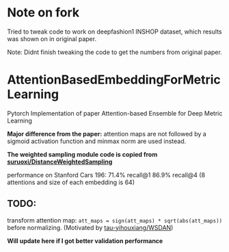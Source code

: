 # Note on fork
Tried to tweak code to work on deepfashion1 INSHOP dataset, which results was shown on in original paper.

Note: Didnt finish tweaking the code to get the numbers from original paper.

# AttentionBasedEmbeddingForMetricLearning
Pytorch Implementation of paper Attention-based Ensemble for Deep Metric Learning

**Major difference from the paper:**
attention maps are not followed by a sigmoid activation function and minmax norm are used instead.


**The weighted sampling module code is copied from [suruoxi/DistanceWeightedSampling](https://github.com/suruoxi/DistanceWeightedSampling.git)**


performance on Stanford Cars 196:  71.4% recall@1    86.9% recall@4 (8 attentions and size of each embedding is 64)

## TODO:
transform attention map: ```att_maps = sign(att_maps) * sqrt(abs(att_maps))``` before normalizing. (Motivated by [tau-yihouxiang/WSDAN](https://github.com/tau-yihouxiang/WS_DAN))


**Will update here if I got better validation performance**
